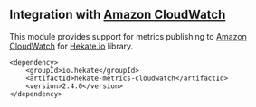 ## Integration with [Amazon CloudWatch](https://aws.amazon.com/cloudwatch/)
 
This module provides support for metrics publishing to [Amazon CloudWatch](https://aws.amazon.com/cloudwatch/) 
for [Hekate.io](https://github.com/hekate-io/hekate) library.
 
 ```
 <dependency>
     <groupId>io.hekate</groupId>
     <artifactId>hekate-metrics-cloudwatch</artifactId>
     <version>2.4.0</version>
 </dependency>
 ```
